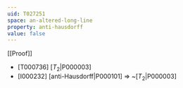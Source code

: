 ```yaml
---
uid: T027251
space: an-altered-long-line
property: anti-hausdorff
value: false
---
```

[[Proof]]

* [T000736] [$T_2$|P000003]
* [I000232] [anti-Hausdorff|P000101] => ~[$T_2$|P000003]

